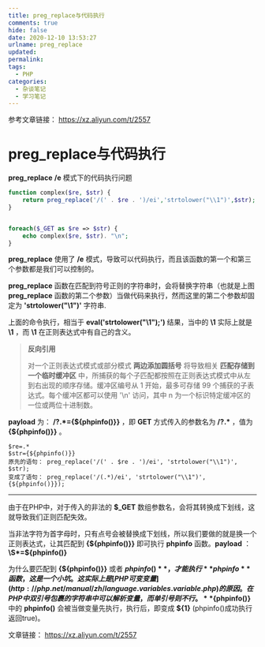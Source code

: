 ```yaml
---
title: preg_replace与代码执行
comments: true
hide: false
date: 2020-12-10 13:53:27
urlname: preg_replace
updated:
permalink:
tags:
  - PHP
categories:
  - 杂谈笔记
  - 学习笔记
---
```


参考文章链接： https://xz.aliyun.com/t/2557 



<!-- more -->

#  preg_replace与代码执行 

 **preg_replace** **/e** 模式下的代码执行问题 

```php
function complex($re, $str) {
    return preg_replace('/(' . $re . ')/ei','strtolower("\\1")',$str);
}


foreach($_GET as $re => $str) {
    echo complex($re, $str). "\n";
}
```

 **preg_replace** 使用了 **/e** 模式，导致可以代码执行，而且该函数的第一个和第三个参数都是我们可以控制的。 

 **preg_replace** 函数在匹配到符号正则的字符串时，会将替换字符串（也就是上图 **preg_replace** 函数的第二个参数）当做代码来执行，然而这里的第二个参数却固定为 **'strtolower("\\1")'** 字符串.

上面的命令执行，相当于 **eval('strtolower("\\1");')** 结果，当中的 **\\1** 实际上就是 **\1** ，而 **\1** 在正则表达式中有自己的含义。

> **反向引用**
>
> 对一个正则表达式模式或部分模式 **两边添加圆括号** 将导致相关 **匹配存储到一个临时缓冲区** 中，所捕获的每个子匹配都按照在正则表达式模式中从左到右出现的顺序存储。缓冲区编号从 1 开始，最多可存储 99 个捕获的子表达式。每个缓冲区都可以使用 '\n' 访问，其中 n 为一个标识特定缓冲区的一位或两位十进制数。

 **payload** 为： **/?.\*={${phpinfo()}}** ，即 **GET** 方式传入的参数名为 **/?.\*** ，值为 **{${phpinfo()}}** 。 

```
$re=.*
$str={${phpinfo()}}
原先的语句： preg_replace('/(' . $re . ')/ei', 'strtolower("\\1")', $str);
变成了语句： preg_replace('/(.*)/ei', 'strtolower("\\1")', {${phpinfo()}});
```

---

 由于在PHP中，对于传入的非法的 **$_GET** 数组参数名，会将其转换成下划线，这就导致我们正则匹配失效。 

 当非法字符为首字母时，只有点号会被替换成下划线，所以我们要做的就是换一个正则表达式，让其匹配到 **{${phpinfo()}}** 即可执行 **phpinfo** 函数。**payload** ： **\S\*=${phpinfo()}** 

 为什么要匹配到 **{${phpinfo()}}** 或者 **${phpinfo()}** ，才能执行 **phpinfo** 函数，这是一个小坑。这实际上是 [PHP可变变量](http://php.net/manual/zh/language.variables.variable.php) 的原因。在PHP中双引号包裹的字符串中可以解析变量，而单引号则不行。 **${phpinfo()}** 中的 **phpinfo()** 会被当做变量先执行，执行后，即变成 **${1}** (phpinfo()成功执行返回true)。 





文章链接： https://xz.aliyun.com/t/2557 